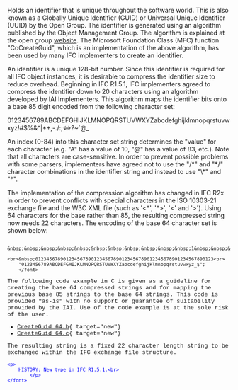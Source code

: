 Holds an identifier that is unique throughout the software world. This is also known as a Globally Unique Identifier (GUID) or Universal Unique Identifier (UUID) by the Open Group. The identifier is generated using an algorithm published by the Object Management Group. The algorithm is explained at the open group [website](http://www.opengroup.org/dce/info/draft-leach-uuids-guids-01.txt). The Microsoft Foundation Class (MFC) function "CoCreateGuid", which is an implementation of the above algorithm, has been used by many IFC implementers to create an identifier.

An identifier is a unique 128-bit number. Since this identifier is required for all IFC object instances, it is desirable to compress the identifier size to reduce overhead. Beginning in IFC R1.5.1, IFC implementers agreed to compress the identifier down to 20 characters using an algorithm developed by IAI Implementers. This algorithm maps the identifier bits onto a base 85 digit encoded from the following character set:

0123456789ABCDEFGHIJKLMNOPQRSTUVWXYZabcdefghijklmnopqrstuvwxyz!#$%&amp;\^|\*+,-./:;&lt;=&gt;?\~`@_

An index (0-84) into this character set string determines the "value" for each character (e.g. "A" has a value of 10, "@" has a value of 83, etc.). Note that all characters are case-sensitive. In order to prevent possible problems with some parsers, implementers have agreed not to use the "/\*" and "\*/" character combinations in the identifier string and instead to use "\\*" and "\*\".

The implementation of the compression algorithm has changed in IFC R2x in order to prevent conflicts with special characters in the ISO 10303-21 exchange file and the W3C XML file (such as '&lt;\*', '\*&gt;', '&lt;' and '&gt;'). Using 64 characters for the base rather than 85, the resulting compressed string now needs 22 characters. The encoding of the base 64 character set is shown below:

> <font face="Courier New" size="-1">
        &nbsp;&nbsp;&nbsp;&nbsp;&nbsp;&nbsp;&nbsp;&nbsp;&nbsp;&nbsp;&nbsp;1&nbsp;&nbsp;&nbsp;&nbsp;&nbsp;&nbsp;&nbsp;&nbsp;&nbsp;2&nbsp;&nbsp;&nbsp;&nbsp;&nbsp;&nbsp;&nbsp;&nbsp;&nbsp;3&nbsp;&nbsp;&nbsp;&nbsp;&nbsp;&nbsp;&nbsp;&nbsp;&nbsp;4&nbsp;&nbsp;&nbsp;&nbsp;&nbsp;&nbsp;&nbsp;&nbsp;&nbsp;5&nbsp;&nbsp;&nbsp;&nbsp;&nbsp;&nbsp;&nbsp;&nbsp;&nbsp;6
		<br>&nbsp;0123456789012345678901234567890123456789012345678901234567890123<br>
		"0123456789ABCDEFGHIJKLMNOPQRSTUVWXYZabcdefghijklmnopqrstuvwxyz_$";
        </font>
> 


The following code example in C is given as a guideline for creating the base 64 compressed strings and for mapping the previous base 85 strings to the base 64 strings. This code is provided "as-is" with no support or guarantee of suitability provided by the IAI. Use of the code example is at the sole risk of the user.

* [CreateGuid_64.h](text/CreateGuid_64.h){ target="new"}
* [CreateGuid_64.c](text/CreateGuid_64.c){ target="new"}

The resulting string is a fixed 22 character length string to be exchanged within the IFC exchange file structure.

> <font size="-1" color="#0000FF">
    <p>
    	HISTORY: New type in IFC R1.5.1.<br>
	        </p>
	</font>